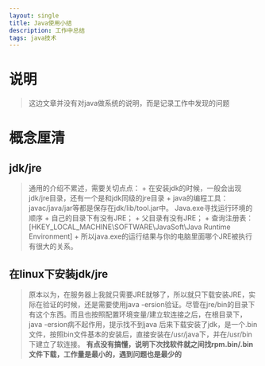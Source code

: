 ```yaml
---
layout: single
title: Java使用小结
description: 工作中总结
tags: java技术
---
```

# 说明
>这边文章并没有对java做系统的说明，而是记录工作中发现的问题

# 概念厘清

## jdk/jre
>通用的介绍不累述，需要关切点点：
	+ 在安装jdk的时候，一般会出现jdk/jre目录，还有一个是和jdk同级的jre目录
	+ java的编程工具：javac/java/jar等都是保存在jdk/lib/tool.jar中。
Java.exe寻找运行环境的顺序
	+ 自己的目录下有没有JRE；
	+ 父目录有没有JRE；
	+ 查询注册表： [HKEY_LOCAL_MACHINE\SOFTWARE\JavaSoft\Java Runtime Environment] 
	+ 所以java.exe的运行结果与你的电脑里面哪个JRE被执行有很大的关系。

## 在linux下安装jdk/jre
>原本以为，在服务器上我就只需要JRE就够了，所以就只下载安装JRE，实际在验证的时候，还是需要使用java -ersion验证。尽管在jre/bin的目录下有这个东西。而且也按照配置环境变量/建立软连接之后，在根目录下，java -ersion病不起作用，提示找不到java
后来下载安装了jdk，是一个.bin文件，按照bin文件基本的安装后，直接安装在/usr/java下，并在/usr/bin下建立了软连接。
**有点没有搞懂，说明下次找软件就之间找rpm.bin/.bin文件下载，工作量是最小的，遇到问题也是最少的**

